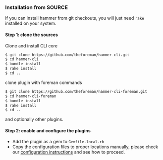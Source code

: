 ### Installation from SOURCE

If you can install hammer from git checkouts, you will just need `rake` installed on your system.

#### Step 1: clone the sources
Clone and install CLI core

```bash
$ git clone https://github.com/theforeman/hammer-cli.git
$ cd hammer-cli
$ bundle install
$ rake install
$ cd ..
```

clone plugin with foreman commands

```bash
$ git clone https://github.com/theforeman/hammer-cli-foreman.git
$ cd hammer-cli-foreman
$ bundle install
$ rake install
$ cd ..
```

and optionally other plugins.


#### Step 2: enable and configure the plugins
- Add the plugin as a gem to `Gemfile.local.rb`
- Copy the configuration files to proper locations manually,
please check our [configuration instructions](installation.md#configuration)
and see how to proceed.

